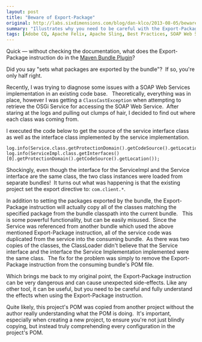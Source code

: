 ```yaml
---
layout: post
title: "Beware of Export-Package"
original: http://labs.sixdimensions.com/blog/dan-klco/2013-08-05/beware-export-package
summary: "Illustrates why you need to be careful with the Export-Package instruction and in general when setting up a project."
tags: [Adobe CQ, Apache Felix, Apache Sling, Best Practices, SOAP Web Services]
---
```


Quick &mdash; without checking the documentation, what does the Export-Package instruction do in the [Maven Bundle Plugin](http://felix.apache.org/site/apache-felix-maven-bundle-plugin-bnd.html)?

Did you say "sets what packages are exported by the bundle"? &nbsp;If so, you're only half right.

Recently, I was trying to diagnose some issues with a SOAP Web Services implementation in an existing code base. &nbsp; Theoretically, everything was in place, however I was getting a `ClassCastException` when attempting to retrieve the OSGi Service for accessing the SOAP Web Service. &nbsp;After staring at the logs and pulling out clumps of hair, I decided to find out where each class was coming from. &nbsp;

I executed the code below to get the source of the service interface class as well as the interface class implemented by the service implementation.


    log.info(Service.class.getProtectionDomain().getCodeSource().getLocation());
    log.info(ServiceImpl.class.getInterfaces()[0].getProtectionDomain().getCodeSource().getLocation());

Shockingly, even though the interface for the ServiceImpl and the Service interface are the same class, the two class instances were loaded from separate bundles! &nbsp;It turns out what was happening is that the existing project set the export directive to: `com.client.*`.

In addition to setting the packages exported by the bundle, the Export-Package instruction will actually copy all of the classes matching the specified package from the bundle classpath into the current bundle. &nbsp; This is some powerful functionality, but can be easily misused. &nbsp;Since the Service was referenced from another bundle which used the above mentioned Export-Package instruction, all of the service code was duplicated from the service into the consuming bundle. &nbsp;As there was two copies of the classes, the ClassLoader didn't believe that the Service interface and the interface the Service Implementation implemented were the same class. &nbsp;The fix for the problem was simply to remove the Export-Package instruction from the consuming bundle's POM file. &nbsp;

Which brings me back to my original point, the Export-Package instruction can be very dangerous and can cause unexpected side-effects. Like any other tool, it can be useful, but you need to be careful and fully understand the effects when using the Export-Package instruction. &nbsp;

Quite likely, this project's POM was copied from another project without the author really understanding what the POM is doing. &nbsp;It's important, especially when creating a new project, to ensure you're not just blindly copying, but instead truly comprehending every configuration in the project's POM.